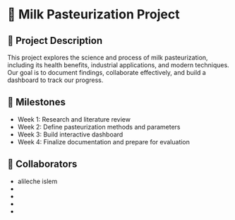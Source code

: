# 🥛 Milk Pasteurization Project

## 📘 Project Description
This project explores the science and process of milk pasteurization, including its health benefits, industrial applications, and modern techniques. Our goal is to document findings, collaborate effectively, and build a dashboard to track our progress.

## 🎯 Milestones
- Week 1: Research and literature review
- Week 2: Define pasteurization methods and parameters
- Week 3: Build interactive dashboard
- Week 4: Finalize documentation and prepare for evaluation

## 👥 Collaborators
- alileche islem
- 
- 
-
-
